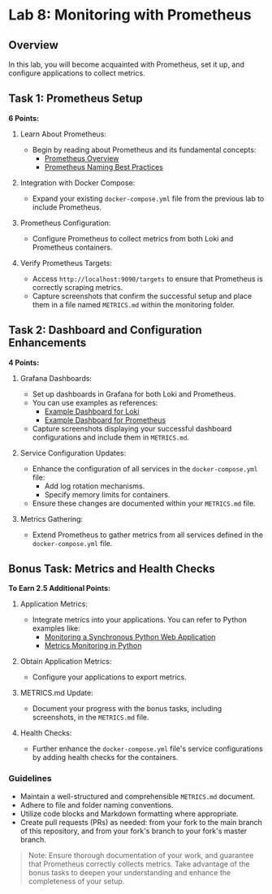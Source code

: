 # Lab 8: Monitoring with Prometheus

## Overview

In this lab, you will become acquainted with Prometheus, set it up, and configure applications to collect metrics.

## Task 1: Prometheus Setup

**6 Points:**

1. Learn About Prometheus:
   - Begin by reading about Prometheus and its fundamental concepts:
     - [Prometheus Overview](https://prometheus.io/docs/introduction/overview/)
     - [Prometheus Naming Best Practices](https://prometheus.io/docs/practices/naming/)

2. Integration with Docker Compose:
   - Expand your existing `docker-compose.yml` file from the previous lab to include Prometheus.

3. Prometheus Configuration:
   - Configure Prometheus to collect metrics from both Loki and Prometheus containers.

4. Verify Prometheus Targets:
   - Access `http://localhost:9090/targets` to ensure that Prometheus is correctly scraping metrics.
   - Capture screenshots that confirm the successful setup and place them in a file named `METRICS.md` within the monitoring folder.

## Task 2: Dashboard and Configuration Enhancements

**4 Points:**

1. Grafana Dashboards:
   - Set up dashboards in Grafana for both Loki and Prometheus.
   - You can use examples as references:
     - [Example Dashboard for Loki](https://grafana.com/grafana/dashboards/13407)
     - [Example Dashboard for Prometheus](https://grafana.com/grafana/dashboards/3662)
   - Capture screenshots displaying your successful dashboard configurations and include them in `METRICS.md`.

2. Service Configuration Updates:
   - Enhance the configuration of all services in the `docker-compose.yml` file:
     - Add log rotation mechanisms.
     - Specify memory limits for containers.
   - Ensure these changes are documented within your `METRICS.md` file.

3. Metrics Gathering:
   - Extend Prometheus to gather metrics from all services defined in the `docker-compose.yml` file.

## Bonus Task: Metrics and Health Checks

**To Earn 2.5 Additional Points:**

1. Application Metrics:
   - Integrate metrics into your applications. You can refer to Python examples like:
     - [Monitoring a Synchronous Python Web Application](https://dzone.com/articles/monitoring-your-synchronous-python-web-application)
     - [Metrics Monitoring in Python](https://opensource.com/article/18/4/metrics-monitoring-and-python)

2. Obtain Application Metrics:
   - Configure your applications to export metrics.

3. METRICS.md Update:
   - Document your progress with the bonus tasks, including screenshots, in the `METRICS.md` file.

4. Health Checks:
   - Further enhance the `docker-compose.yml` file's service configurations by adding health checks for the containers.

### Guidelines

- Maintain a well-structured and comprehensible `METRICS.md` document.
- Adhere to file and folder naming conventions.
- Utilize code blocks and Markdown formatting where appropriate.
- Create pull requests (PRs) as needed: from your fork to the main branch of this repository, and from your fork's branch to your fork's master branch.

> Note: Ensure thorough documentation of your work, and guarantee that Prometheus correctly collects metrics. Take advantage of the bonus tasks to deepen your understanding and enhance the completeness of your setup.
